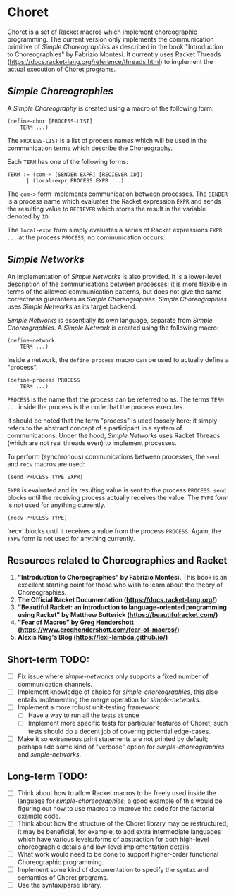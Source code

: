 # Choret

Choret is a set of Racket macros which implement choreographic programming. The current version only implements the communication primitive of *Simple Choreographies* as described in the book "Introduction to Choreographies" by Fabrizio Montesi. It currently uses Racket Threads (https://docs.racket-lang.org/reference/threads.html) to implement the actual execution of Choret programs.

## *Simple Choreographies*

A *Simple Choreography* is created using a macro of the following form:
```
(define-chor [PROCESS-LIST]
    TERM ...)
```
The `PROCESS-LIST` is a list of process names which will be used in the communication terms which describe the Choreography.

Each `TERM` has one of the following forms:
```
TERM := (com-> [SENDER EXPR] [RECIEVER ID])
      | (local-expr PROCESS EXPR ...)
```
The `com->` form implements communication between processes. The `SENDER` is a process name which evaluates the Racket expression `EXPR` and sends the resulting value to `RECIEVER` which stores the result in the variable denoted by `ID`.

The `local-expr` form simply evaluates a series of Racket expressions `EXPR ...` at the process `PROCESS`; no communication occurs.

## *Simple Networks*

An implementation of *Simple Networks* is also provided. It is a lower-level description of the communications between processes; it is more flexible in terms of the allowed communication patterns, but does not give the same correctness guarantees as *Simple Choreographies*. *Simple Choreographies* uses *Simple Networks* as its target backend.

*Simple Networks* is essentially its own language, separate from *Simple Choreographies*. A *Simple Network* is created using the following macro:
```
(define-network 
    TERM ...)
```
Inside a network, the `define process` macro can be used to actually define a "process". 
```
(define-process PROCESS
    TERM ...)
```
`PROCESS` is the name that the process can be referred to as. The terms `TERM ...` inside the process is the code that the process executes.

It should be noted that the term "process" is used loosely here; it simply refers to the abstract concept of a participant in a system of communications. Under the hood, *Simple Networks* uses Racket Threads (which are not real threads even) to implement processes.

To perform (synchronous) communications between processes, the `send` and `recv` macros are used:
```
(send PROCESS TYPE EXPR)
```
`EXPR` is evaluated and its resulting value is sent to the process `PROCESS`. `send` blocks until the receiving process actually receives the value. The `TYPE` form is not used for anything currently.

```
(recv PROCESS TYPE)
```
'recv' blocks until it receives a value from the process `PROCESS`. Again, the `TYPE` form is not used for anything currently.

## Resources related to Choreographies and Racket

1. **"Introduction to Choreographies" by Fabrizio Montesi.** This book is an excellent starting point for those who wish to learn about the theory of Choreographies.
2. **The Official Racket Documentation (https://docs.racket-lang.org/)**
3. **"Beau­tiful Racket: an intro­duc­tion to language-oriented
program­ming using Racket" by Matthew Butt­erick (https://beautifulracket.com/)**
4. **"Fear of Macros" by Greg Hendershott (https://www.greghendershott.com/fear-of-macros/)**
5. **Alexis King's Blog (https://lexi-lambda.github.io/)**

## Short-term TODO:
- [ ] Fix issue where *simple-networks* only supports a fixed number of communication channels.
- [ ] Implement knowledge of choice for *simple-choreographies*, this also entails implementing the merge operation for *simple-networks*.
- [ ] Implement a more robust unit-testing framework:
	- [ ] Have a way to run all the tests at once
	- [ ] Implement more specific tests for particular features of Choret; such tests should do a decent job of covering potential edge-cases.
- [ ] Make it so extraneous print statements are not printed by default; perhaps add some kind of "verbose" option for *simple-choreographies* and *simple-networks*.

## Long-term TODO:
- [ ] Think about how to allow Racket macros to be freely used inside the language for *simple-choreographies*; a good example of this would be figuring out how to use macros to improve the code for the factorial example code.
- [ ] Think about how the structure of the Choret library may be restructured; it may be beneficial, for example, to add extra intermediate languages which have various levels/forms of abstraction for both high-level choreographic details and low-level implementation details.
- [ ] What work would need to be done to support higher-order functional Choreographic programming.
- [ ] Implement some kind of documentation to specify the syntax and semantics of Choret programs.
- [ ] Use the syntax/parse library.